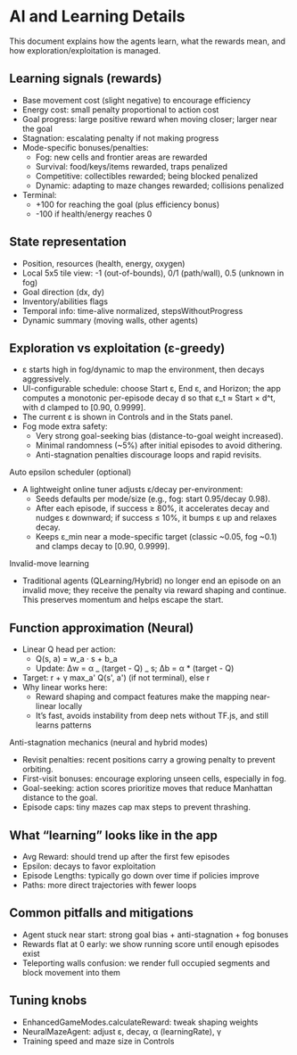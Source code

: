 # AI and Learning Details

This document explains how the agents learn, what the rewards mean, and how exploration/exploitation is managed.

## Learning signals (rewards)

- Base movement cost (slight negative) to encourage efficiency
- Energy cost: small penalty proportional to action cost
- Goal progress: large positive reward when moving closer; larger near the goal
- Stagnation: escalating penalty if not making progress
- Mode-specific bonuses/penalties:
  - Fog: new cells and frontier areas are rewarded
  - Survival: food/keys/items rewarded, traps penalized
  - Competitive: collectibles rewarded; being blocked penalized
  - Dynamic: adapting to maze changes rewarded; collisions penalized
- Terminal:
  - +100 for reaching the goal (plus efficiency bonus)
  - -100 if health/energy reaches 0

## State representation

- Position, resources (health, energy, oxygen)
- Local 5x5 tile view: -1 (out-of-bounds), 0/1 (path/wall), 0.5 (unknown in fog)
- Goal direction (dx, dy)
- Inventory/abilities flags
- Temporal info: time-alive normalized, stepsWithoutProgress
- Dynamic summary (moving walls, other agents)

## Exploration vs exploitation (ε-greedy)

- ε starts high in fog/dynamic to map the environment, then decays aggressively.
- UI-configurable schedule: choose Start ε, End ε, and Horizon; the app computes a monotonic per-episode decay d so that ε_t ≈ Start × d^t, with d clamped to [0.90, 0.9999].
- The current ε is shown in Controls and in the Stats panel.
- Fog mode extra safety:
  - Very strong goal-seeking bias (distance-to-goal weight increased).
  - Minimal randomness (~5%) after initial episodes to avoid dithering.
  - Anti-stagnation penalties discourage loops and rapid revisits.

Auto epsilon scheduler (optional)

- A lightweight online tuner adjusts ε/decay per-environment:
  - Seeds defaults per mode/size (e.g., fog: start 0.95/decay 0.98).
  - After each episode, if success ≥ 80%, it accelerates decay and nudges ε downward; if success ≤ 10%, it bumps ε up and relaxes decay.
  - Keeps ε_min near a mode-specific target (classic ~0.05, fog ~0.1) and clamps decay to [0.90, 0.9999].

Invalid-move learning

- Traditional agents (QLearning/Hybrid) no longer end an episode on an invalid move; they receive the penalty via reward shaping and continue. This preserves momentum and helps escape the start.

## Function approximation (Neural)

- Linear Q head per action:
  - Q(s, a) = w_a · s + b_a
  - Update: Δw = α _ (target - Q) _ s; Δb = α \* (target - Q)
- Target: r + γ max_a' Q(s', a') (if not terminal), else r
- Why linear works here:
  - Reward shaping and compact features make the mapping near-linear locally
  - It’s fast, avoids instability from deep nets without TF.js, and still learns patterns

Anti-stagnation mechanics (neural and hybrid modes)

- Revisit penalties: recent positions carry a growing penalty to prevent orbiting.
- First-visit bonuses: encourage exploring unseen cells, especially in fog.
- Goal-seeking: action scores prioritize moves that reduce Manhattan distance to the goal.
- Episode caps: tiny mazes cap max steps to prevent thrashing.

## What “learning” looks like in the app

- Avg Reward: should trend up after the first few episodes
- Epsilon: decays to favor exploitation
- Episode Lengths: typically go down over time if policies improve
- Paths: more direct trajectories with fewer loops

## Common pitfalls and mitigations

- Agent stuck near start: strong goal bias + anti-stagnation + fog bonuses
- Rewards flat at 0 early: we show running score until enough episodes exist
- Teleporting walls confusion: we render full occupied segments and block movement into them

## Tuning knobs

- EnhancedGameModes.calculateReward: tweak shaping weights
- NeuralMazeAgent: adjust ε, decay, α (learningRate), γ
- Training speed and maze size in Controls
